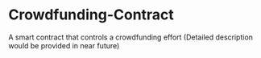 # Crowdfunding-Contract
A smart contract that controls a crowdfunding effort (Detailed description would be provided in near future)

